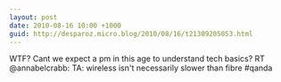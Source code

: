 ```yaml
---
layout: post
date: 2010-08-16 10:00 +1000
guid: http://desparoz.micro.blog/2010/08/16/t21309205053.html
---
```

WTF? Cant we expect a pm in this age to understand tech basics? RT @annabelcrabb: TA: wireless isn't necessarily slower than fibre #qanda
